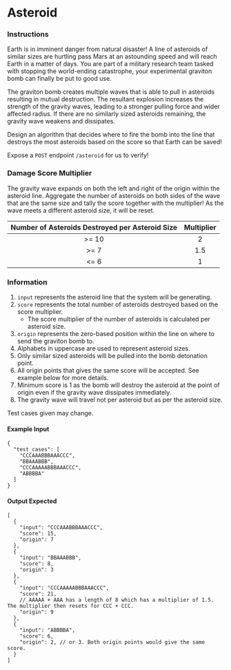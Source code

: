 # Asteroid

### Instructions

Earth is in imminent danger from natural disaster! A line of asteroids of similar sizes are hurtling pass Mars at an
astounding speed and will reach Earth in a matter of days. You are part of a military research team tasked with stopping
the world-ending catastrophe, your experimental graviton bomb can finally be put to good use.

The graviton bomb creates multiple waves that is able to pull in asteroids resulting in mutual destruction. The
resultant explosion increases the strength of the gravity waves, leading to a stronger pulling force and wider affected
radius. If there are no similarly sized asteroids remaining, the gravity wave weakens and dissipates.

Design an algorithm that decides where to fire the bomb into the line that destroys the most asteroids based on the score so that Earth can
be saved!

Expose a `POST` endpoint `/asteroid` for us to verify!

### Damage Score Multiplier

The gravity wave expands on both the left and right of the origin within the asteroid line. Aggregate the number of
asteroids on both sides of the wave that are the same size and tally the score together with the multiplier! As the wave
meets a different asteroid size, it will be reset.

| Number of Asteroids Destroyed per Asteroid Size | Multiplier |
|:----------------------:|:----------:|
|          >= 10         |      2     |
|          >= 7          |     1.5    |
|          <= 6          |      1     |

### Information

1. `input` represents the asteroid line that the system will be generating.
2. `score` represents the total number of asteroids destroyed based on the score multiplier.
    * The score multiplier of the number of asteroids is calculated per asteroid size.
3. `origin` represents the zero-based position within the line on where to send the graviton bomb to.
4. Alphabets in uppercase are used to represent asteroid sizes.
5. Only similar sized asteroids will be pulled into the bomb detonation point.
6. All origin points that gives the same score will be accepted. See example below for more details.
7. Minimum score is 1 as the bomb will destroy the asteroid at the point of origin even if the gravity wave dissipates immediately.
8. The gravity wave will travel not per asteroid but as per the asteroid size.

Test cases given may change.

#### Example Input

```json5
{
  "test_cases": [
    "CCCAAABBBAAACCC",
    "BBAAABBB",
    "CCCAAAAABBBAAACCC",
    "ABBBBA"
  ]
}
```

#### Output Expected

```json5
[
  {
    "input": "CCCAAABBBAAACCC",
    "score": 15,
    "origin": 7
  },
  {
    "input": "BBAAABBB",
    "score": 8,
    "origin": 3
  },
  {
    "input": "CCCAAAAABBBAAACCC",
    "score": 21,
    // AAAAA + AAA has a length of 8 which has a multiplier of 1.5. The multiplier then resets for CCC + CCC.
    "origin": 9
  },
  {
    "input": "ABBBBA",
    "score": 6,
    "origin": 2, // or 3. Both origin points would give the same score.
  }
]
```